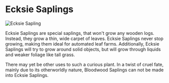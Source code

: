 # Ecksie Saplings

![Ecksie Sapling](block:betterwithaddons:ecksie_sapling@0)

Ecksie Saplings are special saplings, that won't grow any wooden logs. Instead, they grow a thin, wide carpet of leaves. Ecksie Saplings never stop growing, making them ideal for automated leaf farms.
Additionally, Ecksie Saplings will try to grow around solid objects, but will grow through liquids and weaker foliage like tall grass.

There may yet be other uses to such a curious plant.
In a twist of cruel fate, mainly due to its otherworldly nature, Bloodwood Saplings can not be made into Ecksie Saplings.